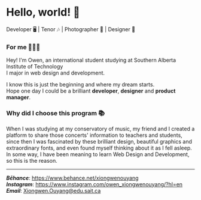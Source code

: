 # Hello, world! 👋
Developer 🖥️ | Tenor 🎶 | Photographer 📸 | Designer 🎨  

### For me 👨🏻‍💻 

Hey! I'm Owen, an international student studying at Southern Alberta Institute of Technology  
I major in web design and development.  

I know this is just the beginning and where my dream starts.  
Hope one day I could be a brilliant **developer**, **designer** and **product manager**.

### Why did I choose this program 📚

When I was studying at my conservatory of music, my friend and I created a platform to share those concerts' information to teachers and students, since then I was fascinated by these brilliant design, beautiful graphics and extraordinary fonts, and even found myself thinking about it as I fell asleep.  
In some way, I have been meaning to learn Web Design and Development, so this is the reason.

---

***Bēhance***: https://www.behance.net/xiongwenouyang  
***Instagram***: https://www.instagram.com/owen_xiongwenouyang/?hl=en  
***Email***: Xiongwen.Ouyang@edu.sait.ca